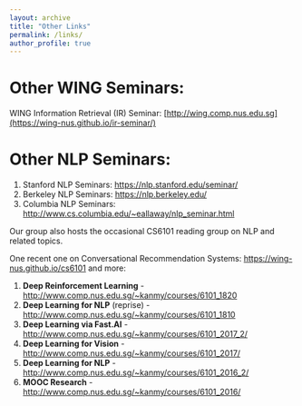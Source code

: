 ```yaml
---
layout: archive
title: "Other Links"
permalink: /links/
author_profile: true
---
```


# Other WING Seminars:

WING Information Retrieval (IR) Seminar: [http://wing.comp.nus.edu.sg](https://wing-nus.github.io/ir-seminar/)

# Other NLP Seminars:

1. Stanford NLP Seminars:  <a href="https://nlp.stanford.edu/seminar/">https://nlp.stanford.edu/seminar/
2. Berkeley NLP Seminars: <a href="https://nlp.berkeley.edu/">https://nlp.berkeley.edu/ 
3. Columbia NLP Seminars: <a href="http://www.cs.columbia.edu/~eallaway/nlp_seminar.html">http://www.cs.columbia.edu/~eallaway/nlp_seminar.html

Our group also hosts the occasional CS6101 reading group on NLP and related topics. 

One recent one on Conversational Recommendation Systems: <a href="https://wing-nus.github.io/cs6101">https://wing-nus.github.io/cs6101 and more:

1. **Deep Reinforcement Learning** - <a href="http://www.comp.nus.edu.sg/~kanmy/courses/6101_1820/">http://www.comp.nus.edu.sg/~kanmy/courses/6101_1820</a>
1. **Deep Learning for NLP** (reprise) - <a href="http://www.comp.nus.edu.sg/~kanmy/courses/6101_1810/">http://www.comp.nus.edu.sg/~kanmy/courses/6101_1810</a>
1. **Deep Learning via Fast.AI** - <a href="http://www.comp.nus.edu.sg/~kanmy/courses/6101_2017_2/">http://www.comp.nus.edu.sg/~kanmy/courses/6101_2017_2/</a>
1. **Deep Learning for Vision** - <a href="http://www.comp.nus.edu.sg/~kanmy/courses/6101_2017/">http://www.comp.nus.edu.sg/~kanmy/courses/6101_2017/</a>
1. **Deep Learning for NLP** - <a href="http://www.comp.nus.edu.sg/~kanmy/courses/6101_2016_2/">http://www.comp.nus.edu.sg/~kanmy/courses/6101_2016_2/</a>
1. **MOOC Research** - <a href="http://www.comp.nus.edu.sg/~kanmy/courses/6101_2016/">http://www.comp.nus.edu.sg/~kanmy/courses/6101_2016/</a>

